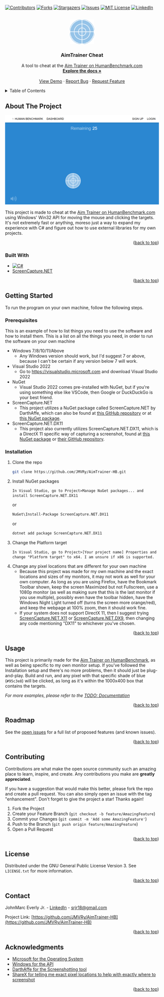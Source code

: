 <!-- Improved compatibility of back to top link: See: https://github.com/othneildrew/Best-README-Template/pull/73 -->
<a name="readme-top"></a>
<!--
*** Thanks for checking out the Best-README-Template. If you have a suggestion
*** that would make this better, please fork the repo and create a pull request
*** or simply open an issue with the tag "enhancement".
*** Don't forget to give the project a star!
*** Thanks again! Now go create something AMAZING! :D
-->



<!-- PROJECT SHIELDS -->
<!--
*** I'm using markdown "reference style" links for readability.
*** Reference links are enclosed in brackets [ ] instead of parentheses ( ).
*** See the bottom of this document for the declaration of the reference variables
*** for contributors-url, forks-url, etc. This is an optional, concise syntax you may use.
*** https://www.markdownguide.org/basic-syntax/#reference-style-links
-->
[![Contributors][contributors-shield]][contributors-url]
[![Forks][forks-shield]][forks-url]
[![Stargazers][stars-shield]][stars-url]
[![Issues][issues-shield]][issues-url]
[![MIT License][license-shield]][license-url]
[![LinkedIn][linkedin-shield]][linkedin-url]



<!-- PROJECT LOGO -->
<br />
<div align="center">
  <a href="https://github.com/JMVRy/AimTrainer-HB">
    <img src="images/Logo.png" alt="Logo" width="80" height="80">
  </a>

<h3 align="center">AimTrainer Cheat</h3>

  <p align="center">
    A tool to cheat at the <a href="https://humanbenchmark.com/tests/aim">Aim Trainer on HumanBenchmark.com</a>
    <br />
    <a href="https://github.com/JMVRy/AimTrainer-HB"><strong>Explore the docs »</strong></a>
    <br />
    <br />
    <a href="#usage">View Demo</a>
    ·
    <a href="https://github.com/JMVRy/AimTrainer-HB/issues">Report Bug</a>
    ·
    <a href="https://github.com/JMVRy/AimTrainer-HB/issues">Request Feature</a>
  </p>
</div>



<!-- TABLE OF CONTENTS -->
<details>
  <summary>Table of Contents</summary>
  <ol>
    <li>
      <a href="#about-the-project">About The Project</a>
      <ul>
        <li><a href="#built-with">Built With</a></li>
      </ul>
    </li>
    <li>
      <a href="#getting-started">Getting Started</a>
      <ul>
        <li><a href="#prerequisites">Prerequisites</a></li>
        <li><a href="#installation">Installation</a></li>
      </ul>
    </li>
    <li><a href="#usage">Usage</a></li>
    <li><a href="#roadmap">Roadmap</a></li>
    <li><a href="#contributing">Contributing</a></li>
    <li><a href="#license">License</a></li>
    <li><a href="#contact">Contact</a></li>
    <li><a href="#acknowledgments">Acknowledgments</a></li>
  </ol>
</details>



<!-- ABOUT THE PROJECT -->
## About The Project

[![Product Name Screen Shot][product-screenshot]][repo-url]

This project is made to cheat at the [Aim Trainer on HumanBenchmark.com][trainer-hb] using Windows' Win32 API for moving the mouse and clicking the targets. It's not extremely fast or anything, moreso just a way to expand my experience with C# and figure out how to use external libraries for my own projects.

<p align="right">(<a href="#readme-top">back to top</a>)</p>



### Built With

* [![C#][CSharp]][CSharp-url]
* [ScreenCapture.NET][ScreenCapture.NET]

<p align="right">(<a href="#readme-top">back to top</a>)</p>



<!-- GETTING STARTED -->
## Getting Started

To run the program on your own machine, follow the following steps.

### Prerequisites

This is an example of how to list things you need to use the software and how to install them.
This is a list on all the things you need, in order to run the software on your own machine
* Windows 7/8/10/11/Above
  * Any Windows version should work, but I'd suggest 7 or above, because I can't be certain if any version below 7 will work.
* Visual Studio 2022
  * Go to https://visualstudio.microsoft.com and download Visual Studio 2022
* NuGet
  * Visual Studio 2022 comes pre-installed with NuGet, but if you're using something else like VSCode, then Google or DuckDuckGo is your best friend.
* ScreenCapture.NET
  * This project utilizes a NuGet package called ScreenCapture.NET by DarthAffe, which can also be found at [this GitHub repository](https://github.com/DarthAffe/ScreenCapture.NET) or at [this NuGet package][ScreenCapture.NET].
* ScreenCapture.NET.DX11
  * This project also currently utilizes ScreenCapture.NET.DX11, which is a DirectX 11 specific way of capturing a screenshot, found at [this NuGet package][ScreenCapture.NET.DX11] or [their GitHub repository](https://github.com/DarthAffe/ScreenCapture.NET).

### Installation

1. Clone the repo
   ```sh
   git clone https://github.com/JMVRy/AimTrainer-HB.git
   ```
1. Install NuGet packages
   ```
   In Visual Studio, go to Project>Manage NuGet packages... and install ScreenCapture.NET.DX11
   ```
   or
   ```sh
   NuGet\Install-Package ScreenCapture.NET.DX11
   ```
   or
   ```sh
   dotnet add package ScreenCapture.NET.DX11
   ```
1. Change the Platform target
   ```
   In Visual Studio, go to Project>[Your project name] Properties and change "Platform target" to x64. I am unsure if x86 is supported.
   ```
1. Change any pixel locations that are different for your own machine
   * Because this project was made for my own machine and the exact locations and sizes of my monitors, it may not work as well for your own computer. As long as you are using Firefox, have the Bookmark Toolbar shown, keep the screen Maximized but not Fullscreen, use a 1080p monitor (as well as making sure that this is the last monitor if you use multiple), possibly even have the toolbar hidden, have the Windows Night Light turned off (turns the screen more orange/red), and keep the webpage at 100% zoom, then it should work fine.
   * If your system does not support DirectX 11, then I suggest trying [ScreenCapture.NET.X11](https://www.nuget.org/packages/ScreenCapture.NET.X11) or [ScreenCapture.NET.DX9](https://www.nuget.org/packages/ScreenCapture.NET.DX9), then changing any code mentioning "DX11" to whichever you've chosen.

<p align="right">(<a href="#readme-top">back to top</a>)</p>



<!-- USAGE EXAMPLES -->
## Usage

This project is primarily made for the [Aim Trainer on HumanBenchmark][trainer-hb], as well as being specific to my own monitor setup. If you've followed the Installation setup and there's no more problems, then it should just be plug-and-play. Build and run, and any pixel with that specific shade of blue (`#95c3e8`) will be clicked, as long as it's within the 1000x400 box that contains the targets.

_For more examples, please refer to the [TODO: Documentation](https://example.com)_

<p align="right">(<a href="#readme-top">back to top</a>)</p>



<!-- ROADMAP -->
## Roadmap

See the [open issues](https://github.com/JMVRy/AimTrainer-HB/issues) for a full list of proposed features (and known issues).

<p align="right">(<a href="#readme-top">back to top</a>)</p>



<!-- CONTRIBUTING -->
## Contributing

Contributions are what make the open source community such an amazing place to learn, inspire, and create. Any contributions you make are **greatly appreciated**.

If you have a suggestion that would make this better, please fork the repo and create a pull request. You can also simply open an issue with the tag "enhancement".
Don't forget to give the project a star! Thanks again!

1. Fork the Project
2. Create your Feature Branch (`git checkout -b feature/AmazingFeature`)
3. Commit your Changes (`git commit -m 'Add some AmazingFeature'`)
4. Push to the Branch (`git push origin feature/AmazingFeature`)
5. Open a Pull Request

<p align="right">(<a href="#readme-top">back to top</a>)</p>



<!-- LICENSE -->
## License

Distributed under the GNU General Public License Version 3. See `LICENSE.txt` for more information.

<p align="right">(<a href="#readme-top">back to top</a>)</p>



<!-- CONTACT -->
## Contact

JohnMarc Everly Jr. - [LinkedIn][linkedin-url] - srjr18@gmail.com

Project Link: [https://github.com/JMVRy/AimTrainer-HB](https://github.com/JMVRy/AimTrainer-HB)

<p align="right">(<a href="#readme-top">back to top</a>)</p>



<!-- ACKNOWLEDGMENTS -->
## Acknowledgments

* [Microsoft for the Operating System](https://microsoft.com)
* [Windows for the API](https://microsoft.com/en-us/windows)
* [DarthAffe for the Screenshotting tool](https://github.com/DarthAffe)
* [ShareX for telling me exact pixel locations to help with exactly where to screenshot](https://getsharex.com)

<p align="right">(<a href="#readme-top">back to top</a>)</p>



<!-- MARKDOWN LINKS & IMAGES -->
<!-- https://www.markdownguide.org/basic-syntax/#reference-style-links -->
[contributors-shield]: https://img.shields.io/github/contributors/JMVRy/AimTrainer-HB.svg?style=for-the-badge
[contributors-url]: https://github.com/JMVRy/AimTrainer-HB/graphs/contributors
[forks-shield]: https://img.shields.io/github/forks/JMVRy/AimTrainer-HB.svg?style=for-the-badge
[forks-url]: https://github.com/JMVRy/AimTrainer-HB/network/members
[stars-shield]: https://img.shields.io/github/stars/JMVRy/AimTrainer-HB.svg?style=for-the-badge
[stars-url]: https://github.com/JMVRy/AimTrainer-HB/stargazers
[issues-shield]: https://img.shields.io/github/issues/JMVRy/AimTrainer-HB.svg?style=for-the-badge
[issues-url]: https://github.com/JMVRy/AimTrainer-HB/issues
[license-shield]: https://img.shields.io/github/license/JMVRy/AimTrainer-HB.svg?style=for-the-badge
[license-url]: https://github.com/JMVRy/AimTrainer-HB/blob/master/LICENSE.txt
[linkedin-shield]: https://img.shields.io/badge/-LinkedIn-black.svg?style=for-the-badge&logo=linkedin&colorB=555
[linkedin-url]: https://www.linkedin.com/in/johnmarc-everly-jr-882021225

[ScreenCapture.NET]: https://www.nuget.org/packages/ScreenCapture.NET
[ScreenCapture.NET.DX11]: https://www.nuget.org/packages/ScreenCapture.NET.DX11

[product-screenshot]: images/Screenshot.png

<!-- Product images and URLs -->
[Next.js]: https://img.shields.io/badge/next.js-000000?style=for-the-badge&logo=nextdotjs&logoColor=white
[Next-url]: https://nextjs.org/
[React.js]: https://img.shields.io/badge/React-20232A?style=for-the-badge&logo=react&logoColor=61DAFB
[React-url]: https://reactjs.org/
[Vue.js]: https://img.shields.io/badge/Vue.js-35495E?style=for-the-badge&logo=vuedotjs&logoColor=4FC08D
[Vue-url]: https://vuejs.org/
[Angular.io]: https://img.shields.io/badge/Angular-DD0031?style=for-the-badge&logo=angular&logoColor=white
[Angular-url]: https://angular.io/
[Svelte.dev]: https://img.shields.io/badge/Svelte-4A4A55?style=for-the-badge&logo=svelte&logoColor=FF3E00
[Svelte-url]: https://svelte.dev/
[Laravel.com]: https://img.shields.io/badge/Laravel-FF2D20?style=for-the-badge&logo=laravel&logoColor=white
[Laravel-url]: https://laravel.com
[Bootstrap.com]: https://img.shields.io/badge/Bootstrap-563D7C?style=for-the-badge&logo=bootstrap&logoColor=white
[Bootstrap-url]: https://getbootstrap.com
[JQuery.com]: https://img.shields.io/badge/jQuery-0769AD?style=for-the-badge&logo=jquery&logoColor=white
[JQuery-url]: https://jquery.com 
[CSharp]: https://img.shields.io/badge/csharp-512BD4?style=for-the-badge&logo=csharp&color=512BD4
[CSharp-url]: https://learn.microsoft.com/en-us/dotnet/csharp/tour-of-csharp/

[repo-url]: https://github.com/JMVRy/AimTrainer-HB

[trainer-hb]: https://humanbenchmark.com/tests/aim

